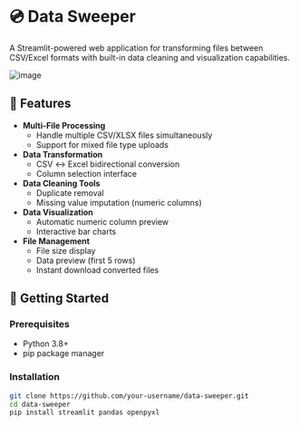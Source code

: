 # 💿 Data Sweeper

A Streamlit-powered web application for transforming files between CSV/Excel formats with built-in data cleaning and visualization capabilities.

![image](https://github.com/user-attachments/assets/a641804f-c6e9-4a42-bfec-d748efbead31)


## 🌟 Features

- **Multi-File Processing**
  - Handle multiple CSV/XLSX files simultaneously
  - Support for mixed file type uploads
- **Data Transformation**
  - CSV ↔ Excel bidirectional conversion
  - Column selection interface
- **Data Cleaning Tools**
  - Duplicate removal
  - Missing value imputation (numeric columns)
- **Data Visualization**
  - Automatic numeric column preview
  - Interactive bar charts
- **File Management**
  - File size display
  - Data preview (first 5 rows)
  - Instant download converted files

## 🚀 Getting Started

### Prerequisites
- Python 3.8+
- pip package manager

### Installation
```bash
git clone https://github.com/your-username/data-sweeper.git
cd data-sweeper
pip install streamlit pandas openpyxl

